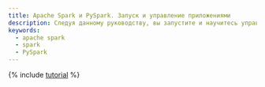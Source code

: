 ```yaml
---
title: Apache Spark и PySpark. Запуск и управление приложениями
description: Следуя данному руководству, вы запустите и научитесь управлять приложениями для Spark и PySpark.
keywords:
  - apache spark
  - spark
  - PySpark
---
```


{% include [tutorial](../../_tutorials/dataplatform/data-processing/run-spark-job.md) %}